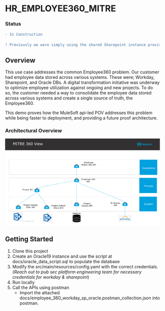 # HR_EMPLOYEE360_MITRE

### Status
```diff
- In Construction

! Previously we were simply using the shared Sharepoint instance provisioned by GSE. This no longer exists, so need to setup our own sharepoint instance and populate with necesarry data.
```
## Overview
This use case addresses the common Employee360 problem. Our customer had employee data stored across various systems. These were; Workday, Sharepoint, and Oracle DBs. A digital transformation initiative was underway to optimize employee utilization against ongoing and new projects. To do so, the customer needed a way to consolidate the employee data stored across various systems and create a single source of truth, the Employee360.  

This demo proves how the MuleSoft api-led POV addresses this problem while being faster to deployment, and providing a future proof architecture.

### Architectural Overview
![Image of Employee360 Arch](./docs/Employee360_Arch.png)


## Getting Started

1. Clone this project
2. Create an Oracle19 instance and use the script at docs/oracle_data_script.sql to populate the database
3. Modify the src/main/resources/config.yaml with the correct credentials. (_Reach out to pub sec platform engineering team for necessary credentials for workday & sharepoint_)
4. Run locally
5. Call the APIs using postman
	* Import the attached docs/employee_360_workday_sp_oracle.postman_collection.json into postman.
